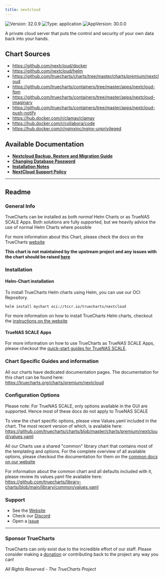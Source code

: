 ```yaml
---
title: nextcloud
---
```


![Version: 32.0.9](https://img.shields.io/badge/Version-32.0.9-informational?style=flat-square) ![Type: application](https://img.shields.io/badge/Type-application-informational?style=flat-square) ![AppVersion: 30.0.0](https://img.shields.io/badge/AppVersion-30.0.0-informational?style=flat-square)

A private cloud server that puts the control and security of your own data back into your hands.

## Chart Sources

- https://github.com/nextcloud/docker
- https://github.com/nextcloud/helm
- https://github.com/truecharts/charts/tree/master/charts/premium/nextcloud
- https://github.com/truecharts/containers/tree/master/apps/nextcloud-fpm
- https://github.com/truecharts/containers/tree/master/apps/nextcloud-imaginary
- https://github.com/truecharts/containers/tree/master/apps/nextcloud-push-notify
- https://hub.docker.com/r/clamav/clamav
- https://hub.docker.com/r/collabora/code
- https://hub.docker.com/r/nginxinc/nginx-unprivileged

## Available Documentation

- [**Nextcloud Backup, Restore and Migration Guide**](./backup-restore-migrate-guide)
- [**Changing Database Password**](./changingpassword)
- [**Installation Notes**](./installation-notes)
- [**NextCloud Support Policy**](./support)


---

## Readme


### General Info

TrueCharts can be installed as both _normal_ Helm Charts or as TrueNAS SCALE Apps.
Both solutions are fully supported, but we heavily advice the use of normal Helm Charts where possible

For more information about this Chart, please check the docs on the TrueCharts [website](https://truecharts.org/charts/premium/nextcloud)

**This chart is not maintained by the upstream project and any issues with the chart should be raised [here](https://github.com/truecharts/charts/issues/new/choose)**

### Installation

#### Helm-Chart installation

To install TrueCharts Helm charts using Helm, you can use our OCI Repository.

`helm install mychart oci://tccr.io/truecharts/nextcloud`

For more information on how to install TrueCharts Helm charts, checkout the [instructions on the website](/guides)


#### TrueNAS SCALE Apps

For more information on how to use TrueCharts as TrueNAS SCALE Apps, please checkout the [quick-start guides for TrueNAS SCALE](/deprecated/scale).

### Chart Specific Guides and information

All our charts have dedicated documentation pages.
The documentation for this chart can be found here:
https://truecharts.org/charts/premium/nextcloud

### Configuration Options

Please note: For TrueNAS SCALE, only options available in the GUI are supported.
Hence most of these docs do not apply to TrueNAS SCALE

To view the chart specific options, please view Values.yaml included in the chart.
The most recent version of which, is available here: https://github.com/truecharts/charts/blob/master/charts/premium/nextcloud/values.yaml

All our Charts use a shared "common" library chart that contains most of the templating and options.
For the complete overview of all available options, please checkout the documentation for them on the [common docs on our website](/common)

For information about the common chart and all defaults included with it, please review its values.yaml file available here: https://github.com/truecharts/library-charts/blob/main/library/common/values.yaml

### Support

- See the [Website](https://truecharts.org)
- Check our [Discord](https://discord.gg/tVsPTHWTtr)
- Open a [issue](https://github.com/truecharts/charts/issues/new/choose)

---

### Sponsor TrueCharts

TrueCharts can only exist due to the incredible effort of our staff.
Please consider making a [donation](/general/sponsor) or contributing back to the project any way you can!

_All Rights Reserved - The TrueCharts Project_
